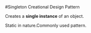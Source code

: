 #Singleton
Creational Design Pattern

Creates a **single instance** of an object.

Static in nature.Commonly used pattern.
